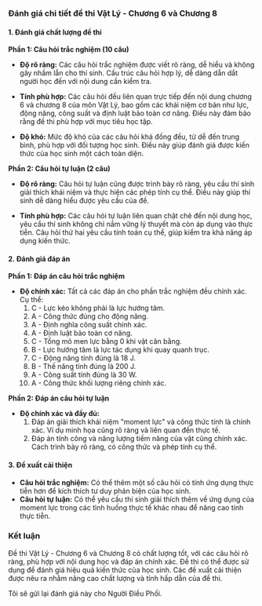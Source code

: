 ### Đánh giá chi tiết đề thi Vật Lý - Chương 6 và Chương 8

#### 1. Đánh giá chất lượng đề thi

**Phần 1: Câu hỏi trắc nghiệm (10 câu)**

- **Độ rõ ràng:** Các câu hỏi trắc nghiệm được viết rõ ràng, dễ hiểu và không gây nhầm lẫn cho thí sinh. Cấu trúc câu hỏi hợp lý, dễ dàng dẫn dắt người học đến với nội dung cần kiểm tra.
  
- **Tính phù hợp:** Các câu hỏi đều liên quan trực tiếp đến nội dung chương 6 và chương 8 của môn Vật Lý, bao gồm các khái niệm cơ bản như lực, động năng, công suất và định luật bảo toàn cơ năng. Điều này đảm bảo rằng đề thi phù hợp với mục tiêu học tập.

- **Độ khó:** Mức độ khó của các câu hỏi khá đồng đều, từ dễ đến trung bình, phù hợp với đối tượng học sinh. Điều này giúp đánh giá được kiến thức của học sinh một cách toàn diện.

**Phần 2: Câu hỏi tự luận (2 câu)**

- **Độ rõ ràng:** Câu hỏi tự luận cũng được trình bày rõ ràng, yêu cầu thí sinh giải thích khái niệm và thực hiện các phép tính cụ thể. Điều này giúp thí sinh dễ dàng hiểu được yêu cầu của đề.

- **Tính phù hợp:** Các câu hỏi tự luận liên quan chặt chẽ đến nội dung học, yêu cầu thí sinh không chỉ nắm vững lý thuyết mà còn áp dụng vào thực tiễn. Câu hỏi thứ hai yêu cầu tính toán cụ thể, giúp kiểm tra khả năng áp dụng kiến thức.

#### 2. Đánh giá đáp án

**Phần 1: Đáp án câu hỏi trắc nghiệm**

- **Độ chính xác:** Tất cả các đáp án cho phần trắc nghiệm đều chính xác. Cụ thể:
  1. C - Lực kéo không phải là lực hướng tâm.
  2. A - Công thức đúng cho động năng.
  3. A - Định nghĩa công suất chính xác.
  4. A - Định luật bảo toàn cơ năng.
  5. C - Tổng mô men lực bằng 0 khi vật cân bằng.
  6. B - Lực hướng tâm là lực tác dụng khi quay quanh trục.
  7. C - Động năng tính đúng là 18 J.
  8. B - Thế năng tính đúng là 200 J.
  9. A - Công suất tính đúng là 30 W.
  10. A - Công thức khối lượng riêng chính xác.

**Phần 2: Đáp án câu hỏi tự luận**

- **Độ chính xác và đầy đủ:** 
  1. Đáp án giải thích khái niệm "moment lực" và công thức tính là chính xác. Ví dụ minh họa cũng rõ ràng và liên quan đến thực tế.
  2. Đáp án tính công và năng lượng tiềm năng của vật cũng chính xác. Cách trình bày rõ ràng, có công thức và phép tính cụ thể.

#### 3. Đề xuất cải thiện

- **Câu hỏi trắc nghiệm:** Có thể thêm một số câu hỏi có tính ứng dụng thực tiễn hơn để kích thích tư duy phản biện của học sinh.
- **Câu hỏi tự luận:** Có thể yêu cầu thí sinh giải thích thêm về ứng dụng của moment lực trong các tình huống thực tế khác nhau để nâng cao tính thực tiễn.

### Kết luận

Đề thi Vật Lý - Chương 6 và Chương 8 có chất lượng tốt, với các câu hỏi rõ ràng, phù hợp với nội dung học và đáp án chính xác. Đề thi có thể được sử dụng để đánh giá hiệu quả kiến thức của học sinh. Các đề xuất cải thiện được nêu ra nhằm nâng cao chất lượng và tính hấp dẫn của đề thi.

Tôi sẽ gửi lại đánh giá này cho Người Điều Phối.